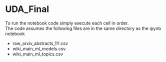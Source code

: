 # UDA_Final

To run the notebook code simply execute each cell in order.  
The code assumes the following files are in the same directory as the ipynb notebook 

-  raw_arxiv_abstracts_1Y.csv
-  wiki_main_ml_models.csv 
-  wiki_main_ml_topics.csv 
